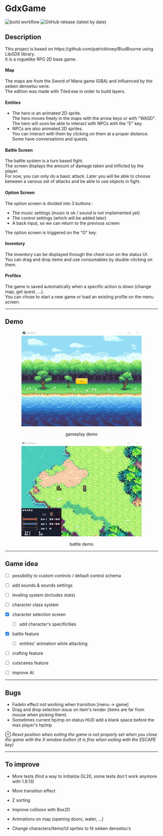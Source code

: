 # GdxGame
![build workflow](https://github.com/hdescottes/GdxGame/actions/workflows/build.yml/badge.svg)
![GitHub release (latest by date)](https://img.shields.io/github/v/release/hdescottes/GdxGame)

## Description
<p>This project is based on https://github.com/patrickhoey/BludBourne using LibGDX library.<br>
It is a roguelike RPG 2D base game.</p>

#### Map
<p>The maps are from the Sword of Mana game (GBA) and influenced by the seiken densetsu serie. <br>
The edition was made with Tiled.exe in order to build layers.
</p>

#### Entities
- The hero is an animated 2D sprite. <br>
The hero moves freely in the maps with the arrow keys or with "WASD". <br>
The hero will soon be able to interact with NPCs with the "E" key.
- NPCs are also animated 2D sprites. <br>
You can interact with them by clicking on them at a proper distance. Some have conversations and quests.

#### Battle Screen
The battle system is a turn based fight. <br>
The screen displays the amount of damage taken and inflicted by the player. <br>
For now, you can only do a basic attack. Later you will be able to choose between a various set of attacks and be able to use objects in fight. <br>

#### Option Screen
The option screen is divided into 3 buttons : <br>
- The music settings (music is ok / sound is not implemented yet) <br>
- The control settings (which will be added later) <br>
- A back input, so we can return to the previous screen <br>

The option screen is triggered on the "O" key.

#### Inventory
The inventory can be displayed through the chest icon on the status UI. <br>
You can drag and drop items and use consumables by double-clicking on them.

#### Profiles
The game is saved automatically when a specific action is down (change map, get quest, ...). <br>
You can chose to start a new game or load an existing profile on the menu screen.

-------
## Demo
<p align="center">
  <img src="desktop/src/main/resources/demo/demo.gif" width="396" height="315">
</p>
<p align="center">gameplay demo</p>
<p align="center">
  <img src="desktop/src/main/resources/demo/battle_demo.gif" width="396" height="315">
</p>
<p align="center">battle demo</p>

-------
## Game idea
- [ ] possibility to custom controls / default control schema

- [ ] add sounds & sounds settings

- [ ] leveling system (includes stats)

- [ ] character class system

- [x] character selection screen
    - [ ] add character's specificities

- [x] battle feature
    - [ ] entities' animation while attacking

- [ ] crafting feature

- [ ] cutscenes feature

- [ ] improve AI

-------
## Bugs

- FadeIn effect not working when transition [menu &#8594; game]
- Drag and drop selection issue on item's render (items are far from mouse when picking them)
- Sometimes current hp/mp on status HUD add a blank space before the max player's hp/mp

&#8855; _Reset position when exiting the game is not properly set when you close the game with the X window button (it is fine when exiting with the ESCAPE key)_

-------
## To improve

- More tests (find a way to initialize GL20, some tests don't work anymore with 1.9.13)
- More transition effect
- Z sorting
- Improve collision with Box2D
- Animations on map (opening doors, water, ...)

- Change characters/items/UI sprites to fit seiken densetsu's
